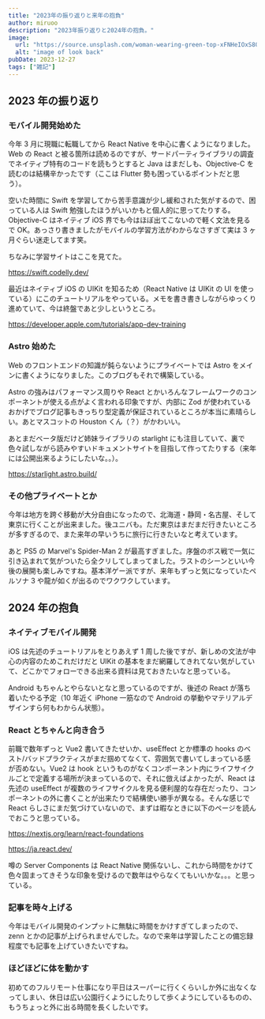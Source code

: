 ```yaml
---
title: "2023年の振り返りと来年の抱負"
author: miruoo
description: "2023年振り返りと2024年の抱負。"
image:
  url: "https://source.unsplash.com/woman-wearing-green-top-xFNHeIOxS80/960x480"
  alt: "image of look back"
pubDate: 2023-12-27
tags: ["雑記"]
---
```


## 2023 年の振り返り

### モバイル開発始めた

今年 3 月に現職に転職してから React Native を中心に書くようになりました。
Web の React と被る箇所は読めるのですが、サードパーティライブラリの調査でネイティブ特有のコードを読もうとすると Java はまだしも、Objective-C を読むのは結構辛かったです（ここは Flutter 勢も困っているポイントだと思う）。

空いた時間に Swift を学習してから苦手意識が少し緩和された気がするので、困っている人は Swift 勉強したほうがいいかもと個人的に思ってたりする。Objective-C はネイティブ iOS 界でも今はほぼ出てこないので軽く文法を見るで OK。あっさり書きましたがモバイルの学習方法がわからなさすぎて実は 3 ヶ月ぐらい迷走してます笑。

ちなみに学習サイトはここを見てた。

https://swift.codelly.dev/

最近はネイティブ iOS の UIKit を知るため（React Native は UIKit の UI を使っている）にこのチュートリアルをやっている。メモを書き書きしながらゆっくり進めていて、今は終盤であと少しというところ。

https://developer.apple.com/tutorials/app-dev-training

### Astro 始めた

Web のフロントエンドの知識が鈍らないようにプライベートでは Astro をメインに書くようになりました。このブログもそれで構築している。

Astro の強みはパフォーマンス周りや React とかいろんなフレームワークのコンポーネントが使える点がよく言われる印象ですが、内部に Zod が使われているおかげでブログ記事もきっちり型定義が保証されているところが本当に素晴らしい。あとマスコットの Houston くん（？）がかわいい。

あとまだベータ版だけど姉妹ライブラリの starlight にも注目していて、裏で色々試しながら読みやすいドキュメントサイトを目指して作ってたりする（来年には公開出来るようにしたいな。。）。

https://starlight.astro.build/

### その他プライベートとか

今年は地方を跨ぐ移動が大分自由になったので、北海道・静岡・名古屋、そして東京に行くことが出来ました。後ユニバも。ただ東京はまだまだ行きたいところが多すぎるので、また来年の早いうちに旅行に行きたいなと考えています。

あと PS5 の Marvel's Spider-Man 2 が最高すぎました。序盤のボス戦で一気に引き込まれて気がついたら全クリしてしまってました。ラストのシーンといい今後の展開も楽しみですね。基本洋ゲー派ですが、来年もずっと気になっていたペルソナ 3 や龍が如くが出るのでワクワクしています。

## 2024 年の抱負

### ネイティブモバイル開発

iOS は先述のチュートリアルをとりあえず 1 周した後ですが、新しめの文法が中心の内容のためこれだけだと UIKit の基本をまだ網羅してきれてない気がしていて、どこかでフォローできる出来る資料は見ておきたいなと思っている。

Android もちゃんとやらないとなと思っているのですが、後述の React が落ち着いたやる予定（10 年近く iPhone 一筋なので Android の挙動やマテリアルデザインすら何もわからん状態）。

### React とちゃんと向き合う

前職で数年ずっと Vue2 書いてきたせいか、useEffect とか標準の hooks のベスト/バッドプラクティスがまだ掴めてなくて、雰囲気で書いてしまっている感が否めない。Vue2 は hook というものがなくコンポーネント内にライフサイクルごとで定義する場所が決まっているので、それに倣えばよかったが、React は先述の useEffect が複数のライフサイクルを見る便利屋的な存在だったり、コンポーネントの外に書くことが出来たりで結構使い勝手が異なる。そんな感じで React らしさにまだ気づけていないので、まずは暇なときに以下のページを読んでおこうと思っている。

https://nextjs.org/learn/react-foundations

https://ja.react.dev/

噂の Server Components は React Native 関係ないし、これから時間をかけて色々固まってきそうな印象を受けるので数年はやらなくてもいいかな。。。と思っている。

### 記事を時々上げる

今年はモバイル開発のインプットに無駄に時間をかけすぎてしまったので、zenn とかの記事が上げられませんでした。なので来年は学習したことの備忘録程度でも記事を上げていきたいですね。

### ほどほどに体を動かす

初めてのフルリモート仕事になり平日はスーパーに行くくらいしか外に出なくなってしまい、休日は広い公園行くようにしたりして歩くようにしているものの、もうちょっと外に出る時間を長くしたいです。
